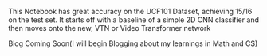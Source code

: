 This Notebook has great accuracy on the UCF101 Dataset, achieving 15/16 on the test set.
It starts off with a baseline of a simple 2D CNN classifier and then moves onto the new, VTN or Video Transformer network

Blog Coming Soon(I will begin Blogging about my learnings in Math and CS)
